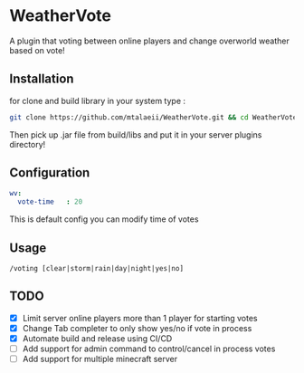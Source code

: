 # WeatherVote

A plugin that voting between online players and change overworld weather based on vote!


## Installation
for clone and build library in your system type :
```bash
git clone https://github.com/mtalaeii/WeatherVote.git && cd WeatherVote && gradlew build

```
Then pick up .jar file from build/libs and put it in your server plugins directory!

## Configuration
```yaml
wv:
  vote-time   : 20

```
This is default config you can modify time of votes

## Usage

```
/voting [clear|storm|rain|day|night|yes|no]
```

## TODO

- [x] Limit server online players more than 1 player for starting votes
- [x] Change Tab completer to only show yes/no if vote in process
- [x] Automate build and release using CI/CD
- [ ] Add support for admin command to control/cancel in process votes
- [ ] Add support for multiple minecraft server